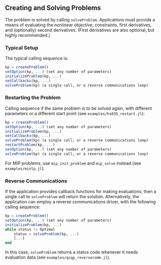 ## Creating and Solving Problems

The problem is solved by calling `solveProblem`.  Applications must provide a means of evaluating the nonlinear objective, constraints, first derivatives, and (optionally) second derivatives.  (First derivatives are also optional, but highly recommended.)

### Typical Setup
The typical calling sequence is:

```julia
kp = createProblem()
setOption(kp, ...) (set any number of parameters)
initializeProblem(kp, ...)
setCallbacks(kp, ...)
solveProblem(kp) (a single call, or a reverse communications loop)
```

### Restarting the Problem
Calling sequence if the same problem is to be solved again, with different parameters or a different start point (see `examples/hs035_restart.jl`):

```julia
kp = createProblem()
setOption(kp, ...) (set any number of parameters)
initializeProblem(kp, ...)
setCallbacks(kp, ...)
solveProblem(kp) (a single call, or a reverse communications loop)
restartProblem(kp, ...)
setOption(kp, ...) (set any number of parameters)
solveProblem(kp) (a single call, or a reverse communications loop)
```

For MIP problems, use `mip_init_problem` and `mip_solve` instead (see `examples/minlp.jl`).

### Reverse Communications
If the application provides callback functions for making evaluations, then a single call to `solveProblem` will return the solution. Alternatively, the application can employ a reverse communications driver, with the following calling sequence:

```julia
kp = createProblem()
setOption(kp, ...) (set any number of parameters)
initializeProblem(kp, ...)
while status != Optimal
    status = solveProblem(kp, ...)
    [...]
end
```

In this case, `solveProblem` returns a status code whenever it needs evaluation data (see `examples/qcqp_reversecomm.jl`).